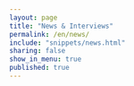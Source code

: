 ```yaml
---
layout: page
title: "News & Interviews"
permalink: /en/news/
include: "snippets/news.html"
sharing: false
show_in_menu: true
published: true
---
```

